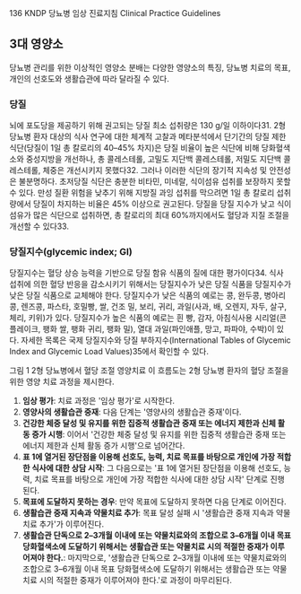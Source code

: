 136 KNDP 당뇨병 임상 진료지침 Clinical Practice Guidelines

## 3대 영양소

당뇨병 관리를 위한 이상적인 영양소 분배는 다양한 영양소의 특징, 당뇨병 치료의 목표, 개인의 선호도와 생활습관에 따라 달라질 수 있다.

### 당질

뇌에 포도당을 제공하기 위해 권고되는 당질 최소 섭취량은 130 g/일 이하이다31. 2형 당뇨병 환자 대상의 식사 연구에 대한 체계적 고찰과 메타분석에서 단기간의 당질 제한 식단(당질이 1일 총 칼로리의 40–45% 차지)은 당질 비율이 높은 식단에 비해 당화혈색소와 중성지방을 개선하나, 총 콜레스테롤, 고밀도 지단백 콜레스테롤, 저밀도 지단백 콜레스테롤, 체중은 개선시키지 못했다32. 그러나 이러한 식단의 장기적 지속성 및 안전성은 불분명하다. 초저당질 식단은 충분한 비타민, 미네랄, 식이섬유 섭취를 보장하지 못할 수 있다. 만성 질환 위험을 낮추기 위해 지방질 과잉 섭취를 막으려면 1일 총 칼로리 섭취량에서 당질이 차지하는 비율은 45% 이상으로 권고된다. 당질을 당질 지수가 낮고 식이섬유가 많은 식단으로 섭취하면, 총 칼로리의 최대 60%까지에서도 혈당과 지질 조절을 개선할 수 있다33.

### 당질지수(glycemic index; GI)

당질지수는 혈당 상승 능력을 기반으로 당질 함유 식품의 질에 대한 평가이다34. 식사 섭취에 의한 혈당 반응을 감소시키기 위해서는 당질지수가 낮은 당질 식품을 당질지수가 낮은 당질 식품으로 교체해야 한다. 당질지수가 낮은 식품의 예로는 콩, 완두콩, 병아리콩, 렌즈콩, 파스타, 호밀빵, 쌀, 건조 밀, 보리, 귀리, 과일(사과, 배, 오렌지, 자두, 살구, 체리, 키위)가 있다. 당질지수가 높은 식품의 예로는 흰 빵, 감자, 아침식사용 시리얼(콘플레이크, 팽화 쌀, 팽화 귀리, 팽화 밀), 열대 과일(파인애플, 망고, 파파야, 수박)이 있다. 자세한 목록은 국제 당질지수와 당질 부하지수(International Tables of Glycemic Index and Glycemic Load Values)35에서 확인할 수 있다.

그림 1 2형 당뇨병에서 혈당 조절 영양치료
이 흐름도는 2형 당뇨병 환자의 혈당 조절을 위한 영양 치료 과정을 제시한다.
1.  **임상 평가**: 치료 과정은 '임상 평가'로 시작한다.
2.  **영양사의 생활습관 중재**: 다음 단계는 '영양사의 생활습관 중재'이다.
3.  **건강한 체중 달성 및 유지를 위한 집중적 생활습관 중재 또는 에너지 제한과 신체 활동 증가 시행**: 이어서 '건강한 체중 달성 및 유지를 위한 집중적 생활습관 중재 또는 에너지 제한과 신체 활동 증가 시행'으로 넘어간다.
4.  **표 1에 열거된 장단점을 이용해 선호도, 능력, 치료 목표를 바탕으로 개인에 가장 적합한 식사에 대한 상담 시작**: 그 다음으로는 '표 1에 열거된 장단점을 이용해 선호도, 능력, 치료 목표를 바탕으로 개인에 가장 적합한 식사에 대한 상담 시작' 단계로 진행된다.
5.  **목표에 도달하지 못하는 경우**: 만약 목표에 도달하지 못하면 다음 단계로 이어진다.
6.  **생활습관 중재 지속과 약물치료 추가**: 목표 달성 실패 시 '생활습관 중재 지속과 약물치료 추가'가 이루어진다.
7.  **생활습관 단독으로 2–3개월 이내에 또는 약물치료와의 조합으로 3–6개월 이내 목표 당화혈색소에 도달하기 위해서는 생활습관 또는 약물치료 시의 적절한 중재가 이루어져야 한다.**: 마지막으로, '생활습관 단독으로 2–3개월 이내에 또는 약물치료와의 조합으로 3–6개월 이내 목표 당화혈색소에 도달하기 위해서는 생활습관 또는 약물치료 시의 적절한 중재가 이루어져야 한다.'로 과정이 마무리된다.